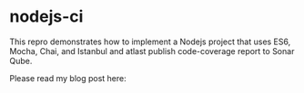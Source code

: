 # nodejs-ci

This repro demonstrates how to implement a Nodejs project that uses ES6, Mocha, Chai, and Istanbul and atlast publish code-coverage report to Sonar Qube.

Please read my blog post here: 
